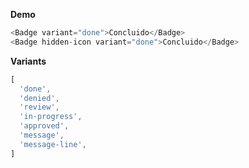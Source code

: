 **Demo**

```js
<Badge variant="done">Concluido</Badge>
<Badge hidden-icon variant="done">Concluido</Badge>
```

**Variants**
```js
[
  'done',
  'denied',
  'review',
  'in-progress',
  'approved',
  'message',
  'message-line',
]
```
